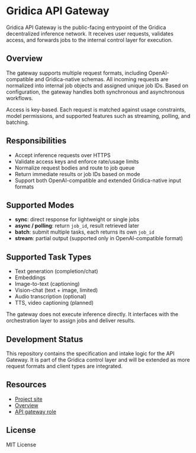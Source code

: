 # Gridica API Gateway

Gridica API Gateway is the public-facing entrypoint of the Gridica decentralized inference network. It receives user requests, validates access, and forwards jobs to the internal control layer for execution.

## Overview

The gateway supports multiple request formats, including OpenAI-compatible and Gridica-native schemas. All incoming requests are normalized into internal job objects and assigned unique job IDs. Based on configuration, the gateway handles both synchronous and asynchronous workflows.

Access is key-based. Each request is matched against usage constraints, model permissions, and supported features such as streaming, polling, and batching.

## Responsibilities

- Accept inference requests over HTTPS
- Validate access keys and enforce rate/usage limits
- Normalize request bodies and route to job queue
- Return immediate results or job IDs based on mode
- Support both OpenAI-compatible and extended Gridica-native input formats

## Supported Modes

- **sync**: direct response for lightweight or single jobs
- **async / polling**: return `job_id`, result retrieved later
- **batch**: submit multiple tasks, each returns its own `job_id`
- **stream**: partial output (supported only in OpenAI-compatible format)

## Supported Task Types

- Text generation (completion/chat)
- Embeddings
- Image-to-text (captioning)
- Vision-chat (text + image, limited)
- Audio transcription (optional)
- TTS, video captioning (planned)

The gateway does not execute inference directly. It interfaces with the orchestration layer to assign jobs and deliver results.

## Development Status

This repository contains the specification and intake logic for the API Gateway. It is part of the Gridica control layer and will be extended as more request formats and client types are integrated.

## Resources

- [Project site](https://gridica.network)
- [Overview](https://gridica.gitbook.io/v1)
- [API gateway role](https://gridica.gitbook.io/v1/system-architecture/gridica-server-layer/api-gateway)

## License

MIT License
